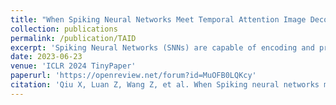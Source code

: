 ```yaml
---
title: "When Spiking Neural Networks Meet Temporal Attention Image Decoding and Adaptive Spiking Neuron"
collection: publications
permalink: /publication/TAID
excerpt: 'Spiking Neural Networks (SNNs) are capable of encoding and processing temporal information in a biologically plausible way. However, most existing SNN-based methods for image tasks do not fully exploit this feature. Moreover, they often overlook the role of adaptive threshold in spiking neurons, which can enhance their dynamic behavior and learning ability. To address these issues, we propose a novel method for image decoding based on temporal attention (TAID) and an adaptive Leaky-Integrate-and-Fire (ALIF) neuron model. Our method leverages the temporal information of SNN outputs to generate high-quality images that surpass the state-of-the-art (SOTA) in terms of Inception score, Fréchet Inception Distance, and Fréchet Autoencoder Distance. Furthermore, our ALIF neuron model achieves remarkable classification accuracy on MNIST (99.78\%) and CIFAR-10 (93.89\%) datasets, demonstrating the effectiveness of learning adaptive thresholds for spiking neurons.'
date: 2023-06-23
venue: 'ICLR 2024 TinyPaper'
paperurl: 'https://openreview.net/forum?id=MuOFB0LQKcy'
citation: 'Qiu X, Luan Z, Wang Z, et al. When Spiking neural networks meet temporal attention image decoding and adaptive spiking neuron. ICLR 2023.'
---
```



